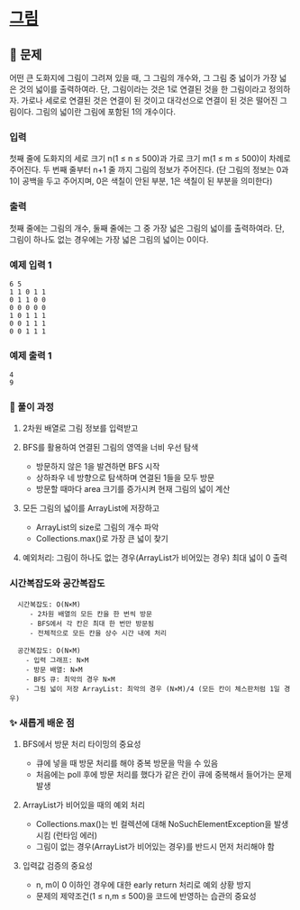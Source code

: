 # [그림](https://www.acmicpc.net/problem/1926)

## 📌 문제
어떤 큰 도화지에 그림이 그려져 있을 때, 그 그림의 개수와, 그 그림 중 넓이가 가장 넓은 것의 넓이를 출력하여라. 단, 그림이라는 것은 1로 연결된 것을 한 그림이라고 정의하자. 가로나 세로로 연결된 것은 연결이 된 것이고 대각선으로 연결이 된 것은 떨어진 그림이다. 그림의 넓이란 그림에 포함된 1의 개수이다.

### 입력
첫째 줄에 도화지의 세로 크기 n(1 ≤ n ≤ 500)과 가로 크기 m(1 ≤ m ≤ 500)이 차례로 주어진다. 두 번째 줄부터 n+1 줄 까지 그림의 정보가 주어진다. (단 그림의 정보는 0과 1이 공백을 두고 주어지며, 0은 색칠이 안된 부분, 1은 색칠이 된 부분을 의미한다)

### 출력
첫째 줄에는 그림의 개수, 둘째 줄에는 그 중 가장 넓은 그림의 넓이를 출력하여라. 단, 그림이 하나도 없는 경우에는 가장 넓은 그림의 넓이는 0이다.

### 예제 입력 1

    6 5
    1 1 0 1 1
    0 1 1 0 0
    0 0 0 0 0
    1 0 1 1 1
    0 0 1 1 1
    0 0 1 1 1

### 예제 출력 1
   
    4
    9


### 🧰 풀이 과정

1. 2차원 배열로 그림 정보를 입력받고


2. BFS를 활용하여 연결된 그림의 영역을 너비 우선 탐색
   - 방문하지 않은 1을 발견하면 BFS 시작
   - 상하좌우 네 방향으로 탐색하며 연결된 1들을 모두 방문
   - 방문할 때마다 area 크기를 증가시켜 현재 그림의 넓이 계산


3. 모든 그림의 넓이를 ArrayList에 저장하고
   - ArrayList의 size로 그림의 개수 파악
   - Collections.max()로 가장 큰 넓이 찾기

4. 예외처리: 그림이 하나도 없는 경우(ArrayList가 비어있는 경우) 최대 넓이 0 출력

### 시간복잡도와 공간복잡도


   
      시간복잡도: O(N×M)
         - 2차원 배열의 모든 칸을 한 번씩 방문
         - BFS에서 각 칸은 최대 한 번만 방문됨
         - 전체적으로 모든 칸을 상수 시간 내에 처리

      공간복잡도: O(N×M)
        - 입력 그래프: N×M
        - 방문 배열: N×M
        - BFS 큐: 최악의 경우 N×M
        - 그림 넓이 저장 ArrayList: 최악의 경우 (N×M)/4 (모든 칸이 체스판처럼 1일 경우)



### ✨ 새롭게 배운 점
1. BFS에서 방문 처리 타이밍의 중요성
   - 큐에 넣을 때 방문 처리를 해야 중복 방문을 막을 수 있음
   - 처음에는 poll 후에 방문 처리를 했다가 같은 칸이 큐에 중복해서 들어가는 문제 발생


2. ArrayList가 비어있을 때의 예외 처리
   - Collections.max()는 빈 컬렉션에 대해 NoSuchElementException을 발생시킴 (런타임 에러)
   - 그림이 없는 경우(ArrayList가 비어있는 경우)를 반드시 먼저 처리해야 함


3. 입력값 검증의 중요성
   - n, m이 0 이하인 경우에 대한 early return 처리로 예외 상황 방지
   - 문제의 제약조건(1 ≤ n,m ≤ 500)을 코드에 반영하는 습관의 중요성